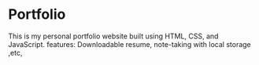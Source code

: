 # Portfolio
This is my personal portfolio website built using HTML, CSS, and JavaScript. features: Downloadable resume, note-taking with local storage ,etc,
